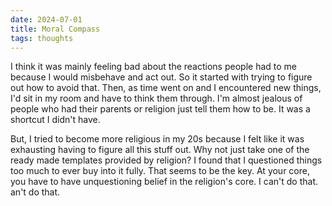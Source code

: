 ```yaml
---
date: 2024-07-01
title: Moral Compass
tags: thoughts
---
```


I think it was mainly feeling bad about the reactions people had to me because I would misbehave and act out. So it started with trying to figure out how to avoid that. Then, as time went on and I encountered new things, I'd sit in my room and have to think them through. I'm almost jealous of people who had their parents or religion just tell them how to be. It was a shortcut I didn't have.

But, I tried to become more religious in my 20s because I felt like it was exhausting having to figure all this stuff out. Why not just take one of the ready made templates provided by religion? I found that I questioned things too much to ever buy into it fully. That seems to be the key. At your core, you have to have unquestioning belief in the religion's core. I can't do that.
an't do that.
